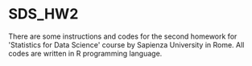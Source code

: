 # SDS_HW2
There are some instructions and codes for the second homework for 'Statistics for Data Science' course by Sapienza University in Rome.
All codes are written in R programming language. 
